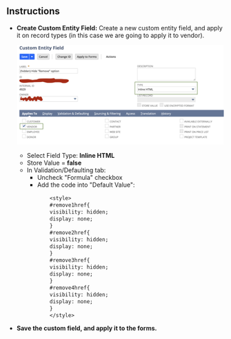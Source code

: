 Instructions
----------------------

* **Create Custom Entity Field:**   Create a new custom entity field, and apply it on record types (in this case we are going to apply it to vendor).

    ![Custom Entity Field](../src/images/hro1.png)

    *   Select Field Type: **Inline HTML**
    *   Store Value = **false**
    *   In Validation/Defaulting tab:
        *   Uncheck "Formula" checkbox 
        *   Add the code into "Default Value":
            ```
                <style>
                #remove1href{
                visibility: hidden;
                display: none;
                }
                #remove2href{
                visibility: hidden;
                display: none;
                }
                #remove3href{
                visibility: hidden;
                display: none;
                }
                #remove4href{
                visibility: hidden;
                display: none;
                }
                </style>
            ```
*   **Save the custom field, and apply it to the forms.**

